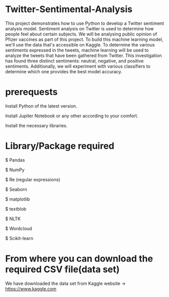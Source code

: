 # Twitter-Sentimental-Analysis
This project demonstrates how to use Python to develop a Twitter sentiment analysis model. Sentiment analysis on Twitter is used to determine how people feel about certain subjects. We will be analysing public opinion of Pfizer vaccines as part of this project.    To build this machine learning model, we'll use the data that's accessible on Kaggle. To determine the various sentiments expressed in the tweets, machine learning will be used to analyze the tweets that have been gathered from Twitter. This investigation has found three distinct sentiments: neutral, negative, and positive sentiments. Additionally, we will experiment with various classifiers to determine which one provides the best model accuracy.

# prerequests
Install Python of the latest version.

Install Jupiter Notebook or any other according to your comfort.

Install the necessary libraries.

# Library/Package required
$ Pandas

$ NumPy

$ Re (regular expressions)

$ Seaborn

$ matplotlib

$ textblob

$ NLTK

$ Wordcloud

$ Scikit-learn

# From where you can download the required CSV file(data set)
We have downloaded the data set from Kaggle website -> https://www.kaggle.com
